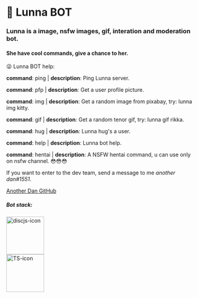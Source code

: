 # 🤖 Lunna BOT

### Lunna is a image, nsfw images, gif, interation and moderation bot.

#### She have cool commands, give a chance to her.

😜 Lunna BOT help:

**command**: ping | **description**: Ping Lunna server.

**command**: pfp | **description**: Get a user profile picture.

**command**: img | **description**: Get a random image from pixabay, try: lunna img kitty.

**command**: gif | **description**: Get a random tenor gif, try: lunna gif rikka.

**command**: hug | **description**: Lunna hug's a user.

**command**: help | **description**: Lunna bot help.

**command**: hentai | **description**: A NSFW hentai command, u can use only on nsfw channel. 😳😳😳

If you want to enter to the dev team, send a message to me *another dan#1551*.

[Another Dan GitHub](https://github.com/Raisess)

##### Bot stack:

<a target="_blank" href="https://discord.js.org/">
<img alt="discjs-icon" width="100" height="100" src="https://discord.js.org/static/logo.svg" />
</a>

<br>

<a target="_blank" href="https://www.typescriptlang.org/">
<img alt="TS-icon" width="100" height="100" src="https://external-content.duckduckgo.com/iu/?u=https%3A%2F%2Fcdn-images-1.medium.com%2Fmax%2F1200%2F1*0ei2MOQxAzF7krm-v60wnQ.jpeg&f=1&nofb=1"/>
</a>


